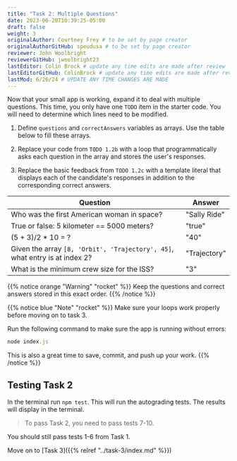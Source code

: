 ```yaml
---
title: "Task 2: Multiple Questions"
date: 2023-06-20T10:39:25-05:00
draft: false
weight: 3
originalAuthor: Courtney Frey # to be set by page creator
originalAuthorGitHub: speudusa # to be set by page creator
reviewer: John Woolbright
reviewerGitHub: jwoolbright23
lastEditor: Colin Brock # update any time edits are made after review
lastEditorGitHub: ColinBrock # update any time edits are made after review
lastMod: 6/26/24 # UPDATE ANY TIME CHANGES ARE MADE
---
```


Now that your small app is working, expand it to deal with multiple questions. This time, you only have one `TODO` item in the starter code. You will need to determine which lines need to be modified.

1. Define `questions` and `correctAnswers` variables as arrays. Use the table below to fill these arrays.

1. Replace your code from `TODO 1.2b` with a loop that programmatically asks each question in the array and stores the user's responses.

1. Replace the basic feedback from `TODO 1.2c` with a template literal that displays each of the candidate's responses in addition to the corresponding correct answers.

| Question      | Answer |
| ----------- | ----------- |
| Who was the first American woman in space?     | "Sally Ride"       |
| True or false: 5 kilometer == 5000 meters?   | "true"        |
| (5 + 3)/2 * 10 = ? | "40"   |
| Given the array `[8, 'Orbit', 'Trajectory', 45]`, what entry is at index 2?   | "Trajectory" |
| What is the minimum crew size for the ISS? | "3"   |

{{% notice orange "Warning" "rocket" %}} 
 Keep the questions and correct answers stored in this exact order.
{{% /notice %}}

   {{% notice blue "Note" "rocket" %}} 
   Make sure your loops work properly before moving on to task 3.

   Run the following command to make sure the app is running without errors:

   ```JavaScript
   node index.js
   ```

   This is also a great time to save, commit, and push up your work.
   {{% /notice %}}

## Testing Task 2

In the terminal run `npm test`.  This will run the autograding tests.  The results will display in the terminal.

   > To pass Task 2, you need to pass tests 7-10.  

You should still pass tests 1-6 from Task 1. 

Move on to [Task 3]({{% relref "../task-3/index.md" %}})
